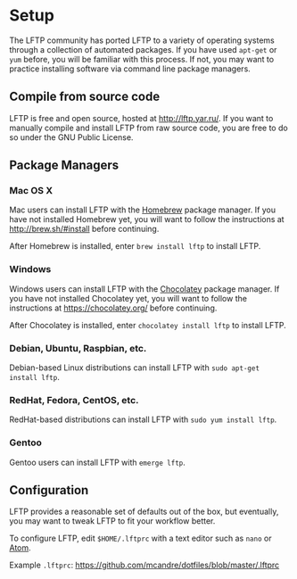 # Setup

The LFTP community has ported LFTP to a variety of operating systems through a collection of automated packages. If you have used `apt-get` or `yum` before, you will be familiar with this process. If not, you may want to practice installing software via command line package managers.

## Compile from source code

LFTP is free and open source, hosted at http://lftp.yar.ru/. If you want to manually compile and install LFTP from raw source code, you are free to do so under the GNU Public License.

## Package Managers

### Mac OS X

Mac users can install LFTP with the [Homebrew](http://brew.sh/) package manager. If you have not installed Homebrew yet, you will want to follow the instructions at http://brew.sh/#install before continuing.

After Homebrew is installed, enter `brew install lftp` to install LFTP.

### Windows

Windows users can install LFTP with the [Chocolatey](https://chocolatey.org/) package manager. If you have not installed Chocolatey yet, you will want to follow the instructions at https://chocolatey.org/ before continuing.

After Chocolatey is installed, enter `chocolatey install lftp` to install LFTP.

### Debian, Ubuntu, Raspbian, etc.

Debian-based Linux distributions can install LFTP with `sudo apt-get install lftp`.

### RedHat, Fedora, CentOS, etc.

RedHat-based distributions can install LFTP with `sudo yum install lftp`.

### Gentoo

Gentoo users can install LFTP with `emerge lftp`.

## Configuration

LFTP provides a reasonable set of defaults out of the box, but eventually, you may want to tweak LFTP to fit your workflow better.

To configure LFTP, edit `$HOME/.lftprc` with a text editor such as `nano` or [Atom](https://atom.io/).

Example `.lftprc`: https://github.com/mcandre/dotfiles/blob/master/.lftprc